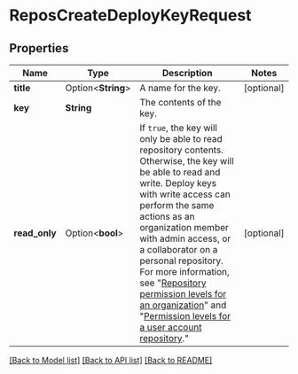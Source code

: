 # ReposCreateDeployKeyRequest

## Properties

Name | Type | Description | Notes
------------ | ------------- | ------------- | -------------
**title** | Option<**String**> | A name for the key. | [optional]
**key** | **String** | The contents of the key. | 
**read_only** | Option<**bool**> | If `true`, the key will only be able to read repository contents. Otherwise, the key will be able to read and write.      Deploy keys with write access can perform the same actions as an organization member with admin access, or a collaborator on a personal repository. For more information, see \"[Repository permission levels for an organization](https://docs.github.com/articles/repository-permission-levels-for-an-organization/)\" and \"[Permission levels for a user account repository](https://docs.github.com/articles/permission-levels-for-a-user-account-repository/).\" | [optional]

[[Back to Model list]](../README.md#documentation-for-models) [[Back to API list]](../README.md#documentation-for-api-endpoints) [[Back to README]](../README.md)


